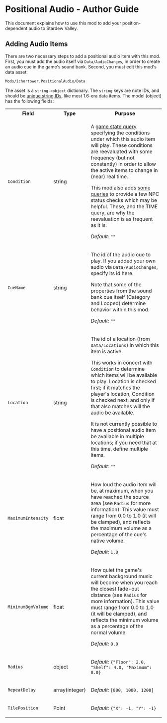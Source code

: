# Positional Audio - Author Guide

This document explains how to use this mod to add your position-dependent
audio to Stardew Valley.


## Adding Audio Items

There are two necessary steps to add a positional audio item with this mod.
First, you must add the audio itself via `Data/AudioChanges`, in order to
create an audio cue in the game's sound bank. Second, you must edit this mod's
data asset:

`Mods/ichortower.PositionalAudio/Data`

The asset is a `string->object` dictionary. The `string` keys are note IDs, and
should be [unique string
IDs](https://stardewvalleywiki.com/Modding:Common_data_field_types#Unique_string_ID),
like most 1.6-era data items. The model (object) has the following fields:

<table>

<tr>
<th>Field</th>
<th>Type</th>
<th>Purpose</th>
</tr>

<tr>
<td><code>Condition</code></td>
<td>string</td>
<td>

A [game state query](https://stardewvalleywiki.com/Modding:Game_state_queries)
specifying the conditions under which this audio item will play. These
conditions are reevaluated with some frequency (but not constantly) in order to
allow the active items to change in (near) real time.

This mod also adds [some queries](#new-game-state-queries) to provide a few
NPC status checks which may be helpful. These, and the TIME query, are why the
reevaluation is as frequent as it is.

*Default:* `""`

</td>
</tr>

<tr>
<td><code>CueName</code></td>
<td>string</td>
<td>

The id of the audio cue to play. If you added your own audio via
`Data/AudioChanges`, specify its id here.

Note that some of the properties from the sound bank cue itself (Category and
Looped) determine behavior within this mod.

*Default:* `""`

</td>
</tr>

<tr>
<td><code>Location</code></td>
<td>string</td>
<td>

The id of a location (from `Data/Locations`) in which this item is active.

This works in concert with `Condition` to determine which items will be
available to play. Location is checked first; if it matches the player's
location, Condition is checked next, and only if that also matches will the
audio be available.

It is not currently possible to have a positional audio item be available in
multiple locations; if you need that at this time, define multiple items.

*Default:* `""`

</td>
</tr>

<tr>
<td><code>MaximumIntensity</code></td>
<td>float</td>
<td>

How loud the audio item will be, at maximum, when you have reached the source
area (see `Radius` for more information). This value must range from 0.0 to 1.0
(it will be clamped), and reflects the maximum volume as a percentage of the
cue's native volume.

*Default:* `1.0`

</td>
</tr>

<tr>
<td><code>MinimumBgmVolume</code></td>
<td>float</td>
<td>

How quiet the game's current background music will become when you reach the
closest fade-out distance (see `Radius` for more information). This value must
range from 0.0 to 1.0 (it will be clamped), and reflects the minimum volume as
a percentage of the normal volume.

*Default:* `0.0`

</td>
</tr>

<tr>
<td><code>Radius</code></td>
<td>object</td>
<td>

*Default:* `{"Floor": 2.0, "Shelf": 4.0, "Maximum": 8.0}`

</td>
</tr>

<tr>
<td><code>RepeatDelay</code></td>
<td>array(integer)</td>
<td>

*Default:* `[800, 1000, 1200]`

</td>
</tr>

<tr>
<td><code>TilePosition</code></td>
<td>Point</td>
<td>

*Default:* `{"X": -1, "Y": -1}`

</td>
</tr>

</table>
